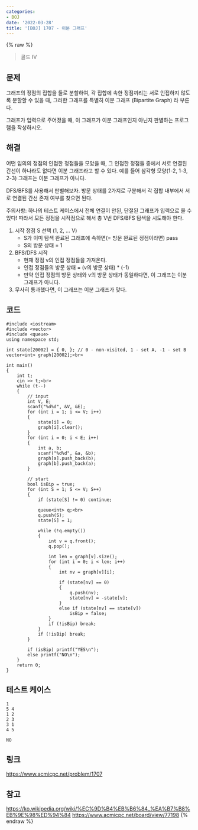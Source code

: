 ```yaml
---
categories:
- BOJ
date: '2022-03-28'
title: '[BOJ] 1707 - 이분 그래프'
---
```


{% raw %}
> 골드 IV<br>

## 문제
그래프의 정점의 집합을 둘로 분할하여, 각 집합에 속한 정점끼리는 서로 인접하지 않도록 분할할 수 있을 때, 그러한 그래프를 특별히 이분 그래프 (Bipartite Graph) 라 부른다.

그래프가 입력으로 주어졌을 때, 이 그래프가 이분 그래프인지 아닌지 판별하는 프로그램을 작성하시오.

##  해결
어떤 임의의 정점의 인접한 정점들을 모았을 때, 그 인접한 정점들 중에서 서로 연결된 간선이 하나라도 없다면 이분 그래프라고 할 수 있다. 예를 들어 삼각형 모양(1-2, 1-3, 2-3) 그래프는 이분 그래프가 아니다.

DFS/BFS를 사용해서 판별해보자. 방문 상태를 2가지로 구분해서 각 집합 내부에서 서로 연결된 간선 존재 여부를 찾으면 된다.

주의사항: 하나의 테스트 케이스에서 전체 연결이 안된, 단절된 그래프가 입력으로 올 수 있다! 따라서 모든 정점을 시작점으로 해서 총 V번 DFS/BFS 탐색을 시도해야 한다.

1. 시작 정점 S 선택 (1, 2, ... V)
	- S가 이미 탐색 완료된 그래프에 속하면(= 방문 완료된 정점이라면) pass
	- S의 방문 상태 = 1
2. BFS/DFS 시작
	- 현재 정점 v의 인접 정점들을 가져온다.
	- 인접 정점들의 방문 상태 = (v의 방문 상태) * (-1)
	- 만약 인접 정점의 방문 상태와 v의 방문 상태가 동일하다면, 이 그래프는 이분 그래프가 아니다.
3. 무사히 통과했다면, 이 그래프는 이분 그래프가 맞다.

## 코드
```
#include <iostream>
#include <vector>
#include <queue>
using namespace std;

int state[20002] = { 0, }; // 0 - non-visited, 1 - set A, -1 - set B
vector<int> graph[20002];<br>

int main()
{
	int t;
	cin >> t;<br>
	while (t--)
	{
		// input
		int V, E;
		scanf("%d%d", &V, &E);
		for (int i = 1; i <= V; i++)
		{
			state[i] = 0;
			graph[i].clear();
		}
		for (int i = 0; i < E; i++)
		{
			int a, b;
			scanf("%d%d", &a, &b);
			graph[a].push_back(b);
			graph[b].push_back(a);
		}

		// start
		bool isBip = true;
		for (int S = 1; S <= V; S++)
		{
			if (state[S] != 0) continue;

			queue<int> q;<br>
			q.push(S);
			state[S] = 1;

			while (!q.empty())
			{
				int v = q.front();
				q.pop();

				int len = graph[v].size();
				for (int i = 0; i < len; i++)
				{
					int nv = graph[v][i];

					if (state[nv] == 0)
					{
						q.push(nv);
						state[nv] = -state[v];
					}
					else if (state[nv] == state[v])
						isBip = false;
				}
				if (!isBip) break;
			}
			if (!isBip) break;
		}

		if (isBip) printf("YES\n");
		else printf("NO\n");
	}
	return 0;
}
```

## 테스트 케이스
```
1  
5 4  
1 2  
2 3  
3 1  
4 5  

NO
```

## 링크
https://www.acmicpc.net/problem/1707

## 참고
https://ko.wikipedia.org/wiki/%EC%9D%B4%EB%B6%84_%EA%B7%B8%EB%9E%98%ED%94%84
https://www.acmicpc.net/board/view/77198
{% endraw %}